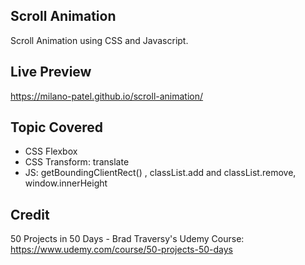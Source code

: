 ## Scroll Animation

Scroll Animation using CSS and Javascript.

## Live Preview

https://milano-patel.github.io/scroll-animation/

## Topic Covered

- CSS Flexbox
- CSS Transform: translate
- JS: getBoundingClientRect() , classList.add and classList.remove, window.innerHeight

## Credit

50 Projects in 50 Days - Brad Traversy's Udemy Course: https://www.udemy.com/course/50-projects-50-days
